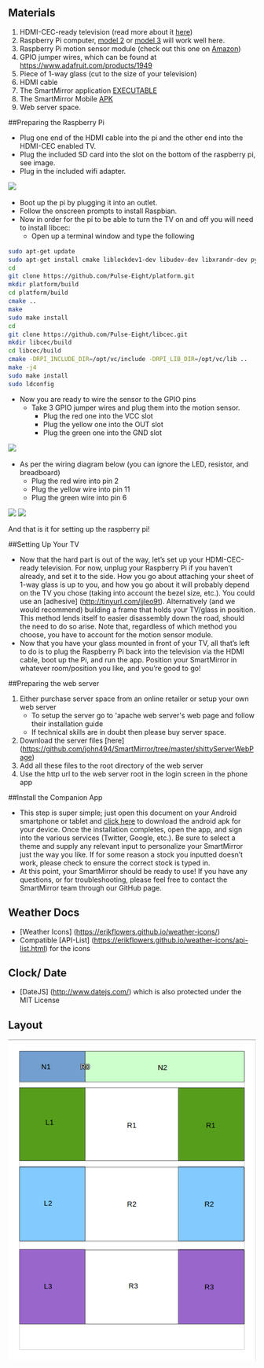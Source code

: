 ## Materials

1. HDMI-CEC-ready television (read more about it [here](http://www.howtogeek.com/207186/how-to-enable-hdmi-cec-on-your-tv-and-why-you-should))
2. Raspberry Pi computer, [model 2](https://www.adafruit.com/products/2380) or [model 3](https://www.adafruit.com/products/3058) will work well here.
3. Raspberry Pi motion sensor module (check out this one on [Amazon](https://www.amazon.com/dp/B00M1H7KBW/ref=asc_df_B00M1H7KBW4658951?smid=A1FGA0O3ZR5NRK&tag=shopz0d-20&ascsubtag=shopzilla_mp_1214-20;14813168609710505000010080301008005&linkCode=df0&creative=395105&creativeASIN=B00M1H7KBW))
4. GPIO jumper wires, which can be found at https://www.adafruit.com/products/1949 
5. Piece of 1-way glass (cut to the size of your television)
6. HDMI cable
7. The SmartMirror application [EXECUTABLE](https://github.com/john494/SmartMirror/tree/master/sbin/smartmirror-linux-armv7l)
8. The SmartMirror Mobile [APK](https://github.com/john494/SmartMirror/tree/master/appApk)
9. Web server space.

##Preparing the Raspberry Pi

* Plug one end of the HDMI cable into the pi and the other end into the HDMI-CEC enabled TV.
* Plug the included SD card into the slot on the bottom of the raspberry pi, see image.
* Plug in the included wifi adapter.

<img src="http://core0.staticworld.net/images/article/2014/08/raspberry-pi-b-microsd-photo-100409820-orig.jpg" width="300">

* Boot up the pi by plugging it into an outlet.
* Follow the onscreen prompts to install Raspbian.
* Now in order for the pi to be able to turn the TV on and off you will need to install libcec:
    * Open up a terminal window and type the following
```sh
sudo apt-get update
sudo apt-get install cmake liblockdev1-dev libudev-dev libxrandr-dev python-dev swig git
cd
git clone https://github.com/Pulse-Eight/platform.git
mkdir platform/build
cd platform/build
cmake ..
make
sudo make install
cd
git clone https://github.com/Pulse-Eight/libcec.git
mkdir libcec/build
cd libcec/build
cmake -DRPI_INCLUDE_DIR=/opt/vc/include -DRPI_LIB_DIR=/opt/vc/lib ..
make -j4
sudo make install
sudo ldconfig
```

* Now you are ready to wire the sensor to the GPIO pins
    * Take 3 GPIO jumper wires and plug them into the motion sensor.
        * Plug the red one into the VCC slot
        * Plug the yellow one into the OUT slot                                                                                            
        * Plug the green one into the GND slot

<img src="https://images-na.ssl-images-amazon.com/images/I/51kc6K4e4mL._SY355_.jpg" width="400"> 

* As per the wiring diagram below (you can ignore the LED, resistor, and breadboard)
    * Plug the red wire into pin 2
    * Plug the yellow wire into pin 11
    * Plug the green wire into pin 6

<img src="https://301o583r8shhildde3s0vcnh-wpengine.netdna-ssl.com/wp-content/uploads/2015/04/PIRconn1.jpg" width="300"> 
<img src="https://301o583r8shhildde3s0vcnh-wpengine.netdna-ssl.com/wp-content/uploads/2015/04/Raspberry-Pi-GPIO-compressed.jpg" width="500"> 

And that is it for setting up the raspberry pi!

##Setting Up Your TV

* Now that the hard part is out of the way, let’s set up your HDMI-CEC-ready television. For now, unplug your Raspberry Pi if you haven’t already, and set it to the side. How you go about attaching your sheet of 1-way glass is up to you, and how you go about it will probably depend on the TV you chose (taking into account the bezel size, etc.). You could use an [adhesive] (http://tinyurl.com/jjleo9t). Alternatively (and we would recommend) building a frame that holds your TV/glass in position. This method lends itself to easier disassembly down the road, should the need to do so arise. Note that, regardless of which method you choose, you have to account for the motion sensor module.
* Now that you have your glass mounted in front of your TV, all that’s left to do is to plug the Raspberry Pi back into the television via the HDMI cable, boot up the Pi, and run the app. Position your SmartMirror in whatever room/position you like, and you’re good to go!

##Preparing the web server

1. Either purchase server space from an online retailer or setup your own web server
     * To setup the server go to 'apache web server's web page and follow their installation guide
     * If technical skills are in doubt then please buy server space.
2. Download the server files [here] (https://github.com/john494/SmartMirror/tree/master/shittyServerWebPage)
3. Add all these files to the root directory of the web server
4. Use the http url to the web server root in the login screen in the phone app

##Install the Companion App

* This step is super simple; just open this document on your Android smartphone or tablet and [click here](https://github.com/john494/SmartMirror/tree/master/appApk) to download the android apk for your device. Once the installation completes, open the app, and sign into the various services (Twitter, Google, etc.). Be sure to select a theme and supply any relevant input to personalize your SmartMirror just the way you like.  If for some reason a stock you inputted doesn’t work, please check to ensure the correct stock is typed in.
* At this point, your SmartMirror should be ready to use! If you have any questions, or for troubleshooting, please feel free to contact the SmartMirror team through our GitHub page.
## Weather Docs
- [Weather Icons] (https://erikflowers.github.io/weather-icons/)
- Compatible [API-List] (https://erikflowers.github.io/weather-icons/api-list.html) for the icons

## Clock/ Date
- [DateJS] (http://www.datejs.com/) which is also protected under the MIT License

## Layout
![UI Layout](/UI/img/layout.png)
